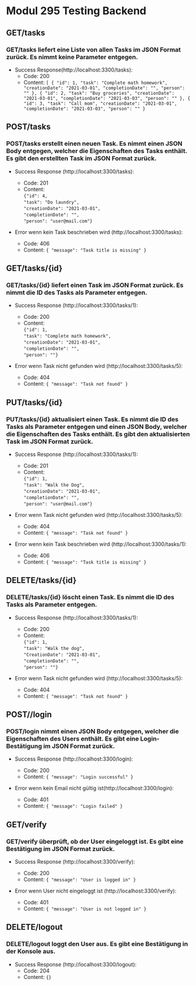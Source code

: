 # Modul 295 Testing Backend

## GET/tasks
### GET/tasks liefert eine Liste von allen Tasks im JSON Format zurück. Es nimmt keine Parameter entgegen.
- Success Response(http://localhost:3300/tasks):
    - Code: 200
    - Content: `[
  {
    "id": 1,
    "task": "Complete math homework",
    "creationDate": "2021-03-01",
    "completionDate": "",
    "person": ""
  },
  {
    "id": 2,
    "task": "Buy groceries",
    "creationDate": "2021-03-01",
    "completionDate": "2021-03-03",
    "person": ""
  },
  {
    "id": 3,
    "task": "Call mom",
    "creationDate": "2021-03-01",
    "completionDate": "2021-03-03",
    "person": ""
  }
  `
## POST/tasks
### POST/tasks erstellt einen neuen Task. Es nimmt einen JSON Body entgegen, welcher die Eigenschaften des Tasks enthält. Es gibt den erstellten Task im JSON Format zurück.
- Success Response (http://localhost:3300/tasks):
    - Code: 201
    - Content: <br>
    `{"id": 4,`<br>
    `"task": "Do laundry",`<br>
    `"creationDate": "2021-03-01",`<br>
    `"completionDate": "",`<br>
    `"person": "user@mail.com"}`

- Error wenn kein Task beschrieben wird (http://localhost:3300/tasks):
    - Code: 406
    - Content: `{
    "message": "Task title is missing"
  }`

## GET/tasks/{id}
### GET/tasks/{id} liefert einen Task im JSON Format zurück. Es nimmt die ID des Tasks als Parameter entgegen.
- Success Response (http://localhost:3300/tasks/1):
    - Code: 200
    - Content: <br>
    `{"id": 1,`<br>
    `"task": "Complete math homework",`<br>
    `"creationDate": "2021-03-01",`<br>
    `"completionDate": "",`<br>
    `"person": ""}`


- Error wenn Task nicht gefunden wird (http://localhost:3300/tasks/5):
    - Code: 404
    - Content: `{
    "message": "Task not found"
  }`

## PUT/tasks/{id}
### PUT/tasks/{id} aktualisiert einen Task. Es nimmt die ID des Tasks als Parameter entgegen und einen JSON Body, welcher die Eigenschaften des Tasks enthält. Es gibt den aktualisierten Task im JSON Format zurück.
- Success Response (http://localhost:3300/tasks/1):
    - Code: 201
    - Content: <br>
    `{"id": 1,`<br>
    `"task": "Walk the Dog",`<br>
    `"creationDate": "2021-03-01",`<br>
    `"completionDate": "",`<br>
    `"person": "user@mail.com"}`

- Error wenn Task nicht gefunden wird (http://localhost:3300/tasks/5):
    - Code: 404
    - Content: `{
    "message": "Task not found"
  }`

- Error wenn kein Task beschrieben wird (http://localhost:3300/tasks/1):
    - Code: 406
    - Content: `{
    "message": "Task title is missing"
  }`

## DELETE/tasks/{id}
### DELETE/tasks/{id} löscht einen Task. Es nimmt die ID des Tasks als Parameter entgegen.
- Success Response (http://localhost:3300/tasks/1):
    - Code: 200
    - Content: <br>
    `{"id": 1,`<br>
    `"task": "Walk the dog",`<br>
    `"CreationDate": "2021-03-01",`<br>
    `"completionDate": "",`<br>
    `"person": ""}`

- Error wenn Task nicht gefunden wird (http://localhost:3300/tasks/5):
    - Code: 404
    - Content: `{
    "message": "Task not found"
  }`
## POST//login
### POST/login nimmt einen JSON Body entgegen, welcher die Eigenschaften des Users enthält. Es gibt eine Login-Bestätigung im JSON Format zurück.
- Success Response (http://localhost:3300/login):
    - Code: 200
    - Content: `{
    "message": "Login successful"
  }`

- Error wenn kein Email nicht gültig ist(http://localhost:3300/login):
    - Code: 401
    - Content: `{
    "message": "Login failed"
  }`
## GET/verify
### GET/verify überprüft, ob der User eingeloggt ist. Es gibt eine Bestätigung im JSON Format zurück.
- Success Response (http://localhost:3300/verify):
    - Code: 200
    - Content: `{
    "message": "User is logged in"
  }`

- Error wenn User nicht eingeloggt ist (http://localhost:3300/verify):
    - Code: 401
    - Content: `{
    "message": "User is not logged in"
  }`

## DELETE/logout
### DELETE/logout loggt den User aus. Es gibt eine Bestätigung in der Konsole aus.
- Success Response (http://localhost:3300/logout):
    - Code: 204
    - Content: `{}`